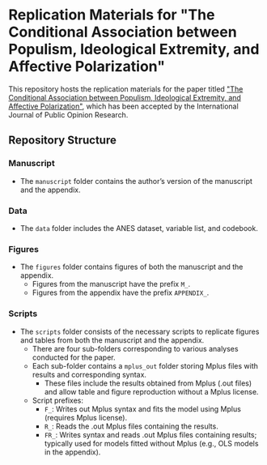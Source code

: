 # Replication Materials for "The Conditional Association between Populism, Ideological Extremity, and Affective Polarization"

This repository hosts the replication materials for the paper titled ["The Conditional Association between Populism, Ideological Extremity, and Affective Polarization"](https://academic.oup.com/ijpor/article-abstract/35/2/edad014/7187151), which has been accepted by the International Journal of Public Opinion Research.

## Repository Structure

### Manuscript
- The `manuscript` folder contains the author’s version of the manuscript and the appendix.

### Data
- The `data` folder includes the ANES dataset, variable list, and codebook.

### Figures
- The `figures` folder contains figures of both the manuscript and the appendix.
  - Figures from the manuscript have the prefix `M_`.
  - Figures from the appendix have the prefix `APPENDIX_`.

### Scripts
- The `scripts` folder consists of the necessary scripts to replicate figures and tables from both the manuscript and the appendix.
  - There are four sub-folders corresponding to various analyses conducted for the paper.
  - Each sub-folder contains a `mplus_out` folder storing Mplus files with results and corresponding syntax.
    - These files include the results obtained from Mplus (.out files) and allow table and figure reproduction without a Mplus license.
  - Script prefixes:
    - `F_`: Writes out Mplus syntax and fits the model using Mplus (requires Mplus license).
    - `R_`: Reads the .out Mplus files containing the results.
    - `FR_`: Writes syntax and reads .out Mplus files containing results; typically used for models fitted without Mplus (e.g., OLS models in the appendix).
